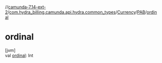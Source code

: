 //[camunda-7.14-ext-2](../../../../index.md)/[com.hydra_billing.camunda.api.hydra.common_types](../../index.md)/[Currency](../index.md)/[PAB](index.md)/[ordinal](ordinal.md)

# ordinal

[jvm]\
val [ordinal](ordinal.md): Int
